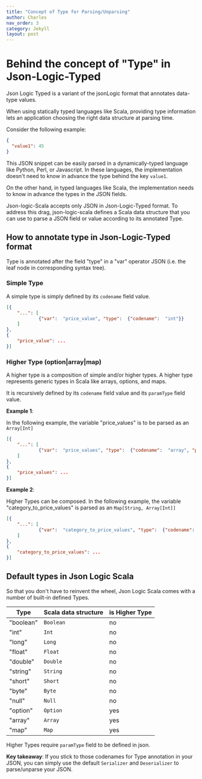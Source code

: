```yaml
---
title: "Concept of Type for Parsing/Unparsing"
author: Charles
nav_order: 3
category: Jekyll
layout: post
---
```


# Behind the concept of "Type" in Json-Logic-Typed

Json Logic Typed is a variant of the jsonLogic format that annotates data-type
values.

When using statically typed languages like Scala,
providing type information lets an application choosing the right data structure
at parsing time.

Consider the following example:

```json
{
  "value1": 45
}
```

This JSON snippet can be easily parsed in a dynamically-typed language like
Python, Perl, or Javascript.
In these languages, the implementation doesn't need to know in advance the type
behind the key `value1`.

On the other hand, in typed languages like Scala, the implementation
needs to know in advance the types in the JSON fields.

Json-logic-Scala accepts only JSON in  Json-Logic-Typed format.
To address this drag, json-logic-scala defines a Scala data structure that you
can use to parse a JSON field or value according to its annotated Type.

## How to annotate type in Json-Logic-Typed format

Type is annotated after the field "type" in a "var" operator JSON
(i.e. the leaf node in corresponding syntax tree).

### Simple Type

A simple type is simply defined by its `codename` field value.

```json
[{
    "...": [
            {"var":  "price_value", "type":  {"codename":  "int"}}
    ]
},
{
    "price_value": ...
}]
```

### Higher Type (option|array|map)

A higher type is a composition of simple and/or higher types.
A higher type represents generic types in Scala like arrays, options, and maps.

It is recursively defined by its `codename` field value and its `paramType` field value.

**Example 1**:

In the following example, the variable "price_values" is to be parsed as an `Array[Int]`

```json
[{
    "...": [
            {"var":  "price_values", "type":  {"codename":  "array", "paramType": {"codename":  "int"}}}
    ]
},
{
    "price_values": ...
}]
```

**Example 2**:

Higher Types can be composed.
In the following example, the variable "category_to_price_values" is parsed as
an `Map[String, Array[Int]]`

```json
[{
    "...": [
            {"var":  "category_to_price_values", "type":  {"codename":  "map", "paramType": {"codename":  "array", "paramType": {"codename":  "int"}}}}
    ]
},
{
    "category_to_price_values": ...
}]
```

## Default types in Json Logic Scala
So that you don't have to reinvent the wheel, Json Logic Scala comes with a
number of built-in defined Types.

| Type  | Scala data structure  | is Higher Type    |
|---|---|---|
|   "boolean"   |    `Boolean`   |  no  |
|   "int"       |    `Int`       |  no  |
|   "long"      |    `Long`      |  no  |
|   "float"     |    `Float`     |  no  |
|   "double"    |    `Double`    |  no  |
|   "string"    |    `String`    |  no  |
|   "short"     |    `Short`     |  no  |
|   "byte"      |    `Byte`      |  no  |
|   "null"      |    `Null`      |  no  |
|   "option"     |    `Option`     |  yes  |
|   "array"      |    `Array`      |  yes  |
|   "map"      |    `Map`      |  yes  |

Higher Types require `paramType` field to be defined in json.

**Key takeaway**: If you stick to those codenames for Type annotation in your JSON,
you can simply use the default `Serializer` and `Deserializer` to parse/unparse your
JSON.
